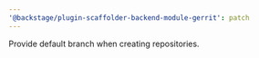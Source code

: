 ```yaml
---
'@backstage/plugin-scaffolder-backend-module-gerrit': patch
---
```


Provide default branch when creating repositories.
